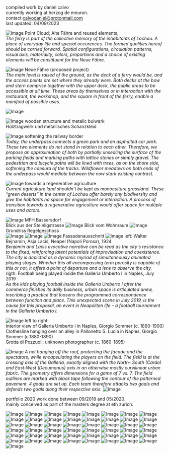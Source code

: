compiled work by daniel calvo <br>
currently working at herzog de meuron.<br>
contact [calvodaniel@protonmail.com](mailto:calvodaniel@protonmail.com)<br>
last updated: 04/09/2023

![Image](/pf_calvo_2.jpg)
Point Cloud; Alte Fähre and reused elements,<br>
*The ferry is part of the collective memory of the inhabitants of Lochau. A place of everyday life and special occurences. The formed qualities hereof should be carried forward. Spatial configurations, circulation patterns, visual axis, materiality, colors, proportions and a choice of existing elements will be constituent for the Neue Fähre.*

![Image](/pf_calvo_1.jpg)
Neue Fähre (proposed project)<br>
*The main level is raised of the ground, as the deck of a ferry would be, and the access points are set where they already were. Both decks at the bow and stern comprise together with the upper deck, the public areas to be accessible at all time. These areas by themselves or in interaction with the restaurant, the workshop, and the square in front of the ferry, enable a manifold of possible uses.*

![Image](/pf_calvo_3.jpg)

![Image](/pf_calvo_4.jpg)
wooden structure and metalic bulwark<br> 
Holztragwerk und metallisches Schanzkleid

![Image](/pf_calvo_5.jpg)
softening the railway border<br>
*Today, the underpass connects a green park and an asphalted car park. These
two elements do not stand in relation to each other. Therefore, we propose an approximation of both by partially unsealing the surface of the parking fields and marking paths with lattice stones or simply gravel. The pedestrian and bicycle paths will be lined with trees, as on the shore side, softening the caesura of the tracks. Wildflower meadows on both ends of the underpass would mediate between the now stark existing contrast.*

![Image](/pf_calvo_6.jpg)
towards a regenerative agriculture<br>
*Current agriculture land shouldn’t be kept as monoculture grassland. These “green deserts” in the center of Lochau offer barely any biodiversity and give the habitants no space for engagement or interaction. A process of transition towards a regenerative agriculture would offer space for multiple uses and actors.*

![Image](/pf_calvo_7.jpg)
MFH Bassersdorf<br>
Blick aus der Steinligstrasse
![Image](/pf_calvo_8.jpg)
Blick vom Wohnraum
![Image](/pf_calvo_9.jpg)
Grundriss Regelgeschoss<br>
![Image](/pf_calvo_9.jpg)
![Image](/pf_calvo_10.jpg)
![Image](/pf_calvo_11.jpg)
Fassadenausschnitt
![Image](/pf_calvo_12.jpg)
left: Walter Bejnamin, Asja Lacis, Neapel (Napoli Porosa), 1924 <br>
*Benjamin and Lacis evocative narrative can be read as the city's resistance to the fixed, reinforcing latent potentials of improvisation and coexistence. The city is depicted as a dynamic myriad of simultaneously animated playing stages. Whether this all encompassing term porosity is capable of this or not, it offers a point of departure and a lens to observe the city.*<br>
rigth: Football being played inside the Galleria Umberto I in Naples, July 2019 <br>
*As the kids playing football inside the Galleria Umberto I after the commerce finishes its daily business, urban space is articulated anew, inscribing a practice that loosens the programmed correspondence between function and place. This unexpected scene in July 2019, is the cause for this proposal, an event in Neapolitan life – a football tournament in the Galleria Umberto I.*

![Image](/pf_calvo_13.jpg)
left to right: <br> 
Interior view of Galleria Umberto I in Naples, Giorgio Sommer (c. 1890-1900) <br> 
Clothesline hanging over an alley in Pallonetto S. Lucia in Naples, Giorgio Sommer (c.1880-1890)<br> 
Grotta di Pozzuoli, unknown photographer (c. 1860-1895)

![Image](/pf_calvo_13.jpg)
*A net hanging off the roof, protecting the facade and the spectators, while encapsulating the players on the field. The field is at the crossing axis of the Galleria, exactly aligned with the North- South (Cardo) and East-West (Decumanus) axis in an otherwise mostly curvilinear urban fabric. The geometry offers dimensions for a game of 7 vs. 7. The field outlines are marked with black tape following the contour of the patterned pavement. 4 goals are set up. Each team therefore attacks two goals and defends two goals along their respective axis.*
![Image](/portfolio_13.jpg)

portfolio 2020
work done between 09/2018 and 05/2020.<br>
mainly conceived as part of the masters degree at eth zurich. <br>

![Image](/2008_danielcalvo_pf_1.jpg)
![Image](/2008_danielcalvo_pf_3.jpg)
![Image](/2008_danielcalvo_pf_4.jpg)
![Image](/2008_danielcalvo_pf_5.jpg)
![Image](/2008_danielcalvo_pf_6.jpg)
![Image](/2008_danielcalvo_pf_7.jpg)
![Image](/2008_danielcalvo_pf_8.jpg)
![Image](/2008_danielcalvo_pf_9.jpg)
![Image](/2008_danielcalvo_pf_10.jpg)
![Image](/2008_danielcalvo_pf_11.jpg)
![Image](/2008_danielcalvo_pf_13.jpg)
![Image](/2008_danielcalvo_pf_14.jpg)
![Image](/2008_danielcalvo_pf_15.jpg)
![Image](/2008_danielcalvo_pf_16.jpg)
![Image](/2008_danielcalvo_pf_17.jpg)
![Image](/2008_danielcalvo_pf_18.jpg)
![Image](/2008_danielcalvo_pf_19.jpg)
![Image](/2008_danielcalvo_pf_20.jpg)
![Image](/2008_danielcalvo_pf_22.jpg)
![Image](/2008_danielcalvo_pf_23.jpg)
![Image](/2008_danielcalvo_pf_24.jpg)
![Image](/2008_danielcalvo_pf_29.jpg)
![Image](/2008_danielcalvo_pf_30.jpg)
![Image](/2008_danielcalvo_pf_31.jpg)
![Image](/2008_danielcalvo_pf_32.jpg)
![Image](/2008_danielcalvo_pf_33.jpg)
![Image](/2008_danielcalvo_pf_37.jpg)
![Image](/2008_danielcalvo_pf_38.jpg)
![Image](/2008_danielcalvo_pf_39.jpg)
![Image](/2008_danielcalvo_pf_40.jpg)
![Image](/2008_danielcalvo_pf_41.jpg)
![Image](/2008_danielcalvo_pf_42.jpg)
![Image](/2008_danielcalvo_pf_43.jpg)
![Image](/2008_danielcalvo_pf_44.jpg)
![Image](/2008_danielcalvo_pf_45.jpg)
![Image](/2008_danielcalvo_pf_46.jpg)
![Image](/2008_danielcalvo_pf_47.jpg)
![Image](/2008_danielcalvo_pf_48.jpg)
![Image](/2008_danielcalvo_pf_49.jpg)
![Image](/2008_danielcalvo_pf_50.jpg)
![Image](/2008_danielcalvo_pf_51.jpg)
![Image](/2008_danielcalvo_pf_52.jpg)
![Image](/2008_danielcalvo_pf_53.jpg)
![Image](/2008_danielcalvo_pf_54.jpg)
![Image](/2008_danielcalvo_pf_55.jpg)
![Image](/2008_danielcalvo_pf_56.jpg)
![Image](/2008_danielcalvo_pf_57.jpg)
![Image](/2008_danielcalvo_pf_58.jpg)
![Image](/2008_danielcalvo_pf_59.jpg)

